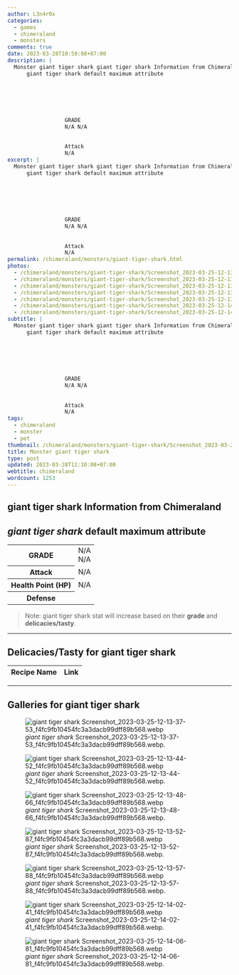 ```yaml
---
author: L3n4r0x
categories:
  - games
  - chimeraland
  - monsters
comments: true
date: 2023-03-28T10:59:08+07:00
description: |
  Monster giant tiger shark giant tiger shark Information from Chimeraland
      giant tiger shark default maximum attribute
      
        
          
            
              
                
                  GRADE
                  N/A N/A
                
                
                  Attack
                  N/A
excerpt: |
  Monster giant tiger shark giant tiger shark Information from Chimeraland
      giant tiger shark default maximum attribute
      
        
          
            
              
                
                  GRADE
                  N/A N/A
                
                
                  Attack
                  N/A
permalink: /chimeraland/monsters/giant-tiger-shark.html
photos:
  - /chimeraland/monsters/giant-tiger-shark/Screenshot_2023-03-25-12-13-37-53_f4fc9fb10454fc3a3dacb99dff89b568.webp
  - /chimeraland/monsters/giant-tiger-shark/Screenshot_2023-03-25-12-13-44-52_f4fc9fb10454fc3a3dacb99dff89b568.webp
  - /chimeraland/monsters/giant-tiger-shark/Screenshot_2023-03-25-12-13-48-66_f4fc9fb10454fc3a3dacb99dff89b568.webp
  - /chimeraland/monsters/giant-tiger-shark/Screenshot_2023-03-25-12-13-52-87_f4fc9fb10454fc3a3dacb99dff89b568.webp
  - /chimeraland/monsters/giant-tiger-shark/Screenshot_2023-03-25-12-13-57-88_f4fc9fb10454fc3a3dacb99dff89b568.webp
  - /chimeraland/monsters/giant-tiger-shark/Screenshot_2023-03-25-12-14-02-41_f4fc9fb10454fc3a3dacb99dff89b568.webp
  - /chimeraland/monsters/giant-tiger-shark/Screenshot_2023-03-25-12-14-06-81_f4fc9fb10454fc3a3dacb99dff89b568.webp
subtitle: |
  Monster giant tiger shark giant tiger shark Information from Chimeraland
      giant tiger shark default maximum attribute
      
        
          
            
              
                
                  GRADE
                  N/A N/A
                
                
                  Attack
                  N/A
tags:
  - chimeraland
  - monster
  - pet
thumbnail: /chimeraland/monsters/giant-tiger-shark/Screenshot_2023-03-25-12-13-37-53_f4fc9fb10454fc3a3dacb99dff89b568.webp
title: Monster giant tiger shark
type: post
updated: 2023-03-28T11:10:08+07:00
webtitle: chimeraland
wordcount: 1253
---
```


<link
  rel="stylesheet"
  href="https://rawcdn.githack.com/dimaslanjaka/Web-Manajemen/870a349/css/bootstrap-5-3-0-alpha3-wrapper.css"
/>
<section id="bootstrap-wrapper">
  <div data-bs-theme="dark">
    <h2>giant tiger shark Information from Chimeraland</h2>
    <h2 id="attribute"><i>giant tiger shark</i> default maximum attribute</h2>
    <div class="row">
      <div class="col mb-2">
        <div class="card">
          <div class="card-body">
            <table>
              <tr>
                <th>GRADE</th>
                <td>N/A <br />N/A</td>
              </tr>
              <tr>
                <th>Attack</th>
                <td>N/A</td>
              </tr>
              <tr>
                <th>Health Point (HP)</th>
                <td>N/A</td>
              </tr>
              <tr>
                <th>Defense</th>
                <td></td>
              </tr>
            </table>
          </div>
        </div>
      </div>
    </div>
    <blockquote class="bd-callout bd-callout-warning">
      Note: giant tiger shark stat will increase based on their <b>grade</b> and
      <b>delicacies/tasty</b>.
    </blockquote>
    <hr />
    <h2 id="delicacies">Delicacies/Tasty for giant tiger shark</h2>
    <div class="card">
      <div class="card-body">
        <div class="table-responsive">
          <table class="table table-striped">
            <thead>
              <tr>
                <th>Recipe Name</th>
                <th>Link</th>
              </tr>
            </thead>
            <tbody></tbody>
          </table>
        </div>
      </div>
    </div>
    <hr />
    <div id="gallery">
      <h2>Galleries for giant tiger shark</h2>
      <div class="row">
        <div class="col-lg-6 col-12">
          <figure>
            <img
              src="https://www.webmanajemen.com/chimeraland/monsters/giant-tiger-shark/Screenshot_2023-03-25-12-13-37-53_f4fc9fb10454fc3a3dacb99dff89b568.webp"
              alt="giant tiger shark Screenshot_2023-03-25-12-13-37-53_f4fc9fb10454fc3a3dacb99dff89b568.webp"
            />
            <figcaption style="word-wrap: break-word">
              <i>giant tiger shark</i>
              Screenshot_2023-03-25-12-13-37-53_f4fc9fb10454fc3a3dacb99dff89b568.webp.
            </figcaption>
          </figure>
        </div>
        <div class="col-lg-6 col-12">
          <figure>
            <img
              src="https://www.webmanajemen.com/chimeraland/monsters/giant-tiger-shark/Screenshot_2023-03-25-12-13-44-52_f4fc9fb10454fc3a3dacb99dff89b568.webp"
              alt="giant tiger shark Screenshot_2023-03-25-12-13-44-52_f4fc9fb10454fc3a3dacb99dff89b568.webp"
            />
            <figcaption style="word-wrap: break-word">
              <i>giant tiger shark</i>
              Screenshot_2023-03-25-12-13-44-52_f4fc9fb10454fc3a3dacb99dff89b568.webp.
            </figcaption>
          </figure>
        </div>
        <div class="col-lg-6 col-12">
          <figure>
            <img
              src="https://www.webmanajemen.com/chimeraland/monsters/giant-tiger-shark/Screenshot_2023-03-25-12-13-48-66_f4fc9fb10454fc3a3dacb99dff89b568.webp"
              alt="giant tiger shark Screenshot_2023-03-25-12-13-48-66_f4fc9fb10454fc3a3dacb99dff89b568.webp"
            />
            <figcaption style="word-wrap: break-word">
              <i>giant tiger shark</i>
              Screenshot_2023-03-25-12-13-48-66_f4fc9fb10454fc3a3dacb99dff89b568.webp.
            </figcaption>
          </figure>
        </div>
        <div class="col-lg-6 col-12">
          <figure>
            <img
              src="https://www.webmanajemen.com/chimeraland/monsters/giant-tiger-shark/Screenshot_2023-03-25-12-13-52-87_f4fc9fb10454fc3a3dacb99dff89b568.webp"
              alt="giant tiger shark Screenshot_2023-03-25-12-13-52-87_f4fc9fb10454fc3a3dacb99dff89b568.webp"
            />
            <figcaption style="word-wrap: break-word">
              <i>giant tiger shark</i>
              Screenshot_2023-03-25-12-13-52-87_f4fc9fb10454fc3a3dacb99dff89b568.webp.
            </figcaption>
          </figure>
        </div>
        <div class="col-lg-6 col-12">
          <figure>
            <img
              src="https://www.webmanajemen.com/chimeraland/monsters/giant-tiger-shark/Screenshot_2023-03-25-12-13-57-88_f4fc9fb10454fc3a3dacb99dff89b568.webp"
              alt="giant tiger shark Screenshot_2023-03-25-12-13-57-88_f4fc9fb10454fc3a3dacb99dff89b568.webp"
            />
            <figcaption style="word-wrap: break-word">
              <i>giant tiger shark</i>
              Screenshot_2023-03-25-12-13-57-88_f4fc9fb10454fc3a3dacb99dff89b568.webp.
            </figcaption>
          </figure>
        </div>
        <div class="col-lg-6 col-12">
          <figure>
            <img
              src="https://www.webmanajemen.com/chimeraland/monsters/giant-tiger-shark/Screenshot_2023-03-25-12-14-02-41_f4fc9fb10454fc3a3dacb99dff89b568.webp"
              alt="giant tiger shark Screenshot_2023-03-25-12-14-02-41_f4fc9fb10454fc3a3dacb99dff89b568.webp"
            />
            <figcaption style="word-wrap: break-word">
              <i>giant tiger shark</i>
              Screenshot_2023-03-25-12-14-02-41_f4fc9fb10454fc3a3dacb99dff89b568.webp.
            </figcaption>
          </figure>
        </div>
        <div class="col-lg-6 col-12">
          <figure>
            <img
              src="https://www.webmanajemen.com/chimeraland/monsters/giant-tiger-shark/Screenshot_2023-03-25-12-14-06-81_f4fc9fb10454fc3a3dacb99dff89b568.webp"
              alt="giant tiger shark Screenshot_2023-03-25-12-14-06-81_f4fc9fb10454fc3a3dacb99dff89b568.webp"
            />
            <figcaption style="word-wrap: break-word">
              <i>giant tiger shark</i>
              Screenshot_2023-03-25-12-14-06-81_f4fc9fb10454fc3a3dacb99dff89b568.webp.
            </figcaption>
          </figure>
        </div>
      </div>
    </div>
  </div>
</section>
